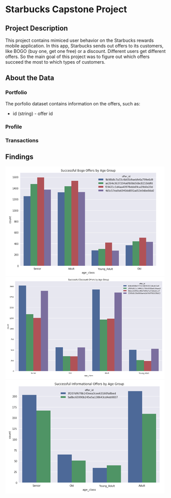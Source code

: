 # Starbucks Capstone Project

## Project Description
This project contains mimiced user behavior on the Starbucks rewards mobile application. In this app, Starbucks sends out offers to its customers, like BOGO (buy one, get one free) or a discount. Different users get different offers. So the main goal of this project was to figure out which offers succeed the most to which types of customers.

## About the Data

### Portfolio
The porfolio dataset contains information on the offers, such as:

* id (string) - offer id

### Profile

### Transactions

## Findings


<img src="https://github.com/andrew-alarcon17/Starbucks_Capstone/blob/main/Charts/Successful%20Bogo%20by%20Age.png" width="500">

<img src="https://github.com/andrew-alarcon17/Starbucks_Capstone/blob/main/Charts/Successful%20Discount%20by%20Age.png" width="500">

<img src="https://github.com/andrew-alarcon17/Starbucks_Capstone/blob/main/Charts/Successful%20Info%20by%20Age.png" width="500">



